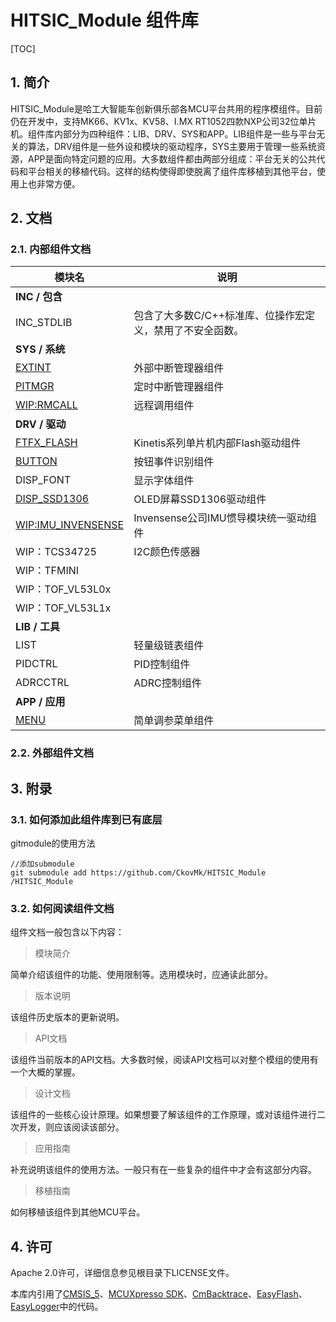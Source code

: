 # HITSIC_Module 组件库

[TOC]

## 1. 简介

HITSIC_Module是哈工大智能车创新俱乐部各MCU平台共用的程序模组件。目前仍在开发中，支持MK66、KV1x、KV58、I.MX RT1052四款NXP公司32位单片机。组件库内部分为四种组件：LIB、DRV、SYS和APP。LIB组件是一些与平台无关的算法，DRV组件是一些外设和模块的驱动程序，SYS主要用于管理一些系统资源，APP是面向特定问题的应用。大多数组件都由两部分组成：平台无关的公共代码和平台相关的移植代码。这样的结构使得即使脱离了组件库移植到其他平台，使用上也非常方便。



## 2. 文档



### 2.1. 内部组件文档

| 模块名                                          | 说明                                                      |
| ----------------------------------------------- | --------------------------------------------------------- |
| **INC / 包含**                                  |                                                           |
| INC_STDLIB                                      | 包含了大多数C/C++标准库、位操作宏定义，禁用了不安全函数。 |
| **SYS / 系统**                                  |                                                           |
| [EXTINT](doc/sys_extint.md)                     | 外部中断管理器组件                                        |
| [PITMGR](doc/sys_pitmgr.md)                     | 定时中断管理器组件                                        |
| [WIP:RMCALL](doc/sys_rmcall.md)                 | 远程调用组件                                              |
| **DRV / 驱动**                                  |                                                           |
| [FTFX_FLASH](doc/drv_ftfx_flash.md)             | Kinetis系列单片机内部Flash驱动组件                        |
| [BUTTON](doc/drv_button.md)                     | 按钮事件识别组件                                          |
| DISP_FONT                                       | 显示字体组件                                              |
| [DISP_SSD1306](doc/drv_disp_ssd1306.md)         | OLED屏幕SSD1306驱动组件                                   |
| [WIP:IMU_INVENSENSE](doc/drv_imu_invensense.md) | Invensense公司IMU惯导模块统一驱动组件                     |
| WIP：TCS34725                                   | I2C颜色传感器                                             |
| WIP：TFMINI                                     |                                                           |
| WIP：TOF_VL53L0x                                |                                                           |
| WIP：TOF_VL53L1x                                |                                                           |
| **LIB / 工具**                                  |                                                           |
| LIST                                            | 轻量级链表组件                                            |
| PIDCTRL                                         | PID控制组件                                               |
| ADRCCTRL                                        | ADRC控制组件                                              |
| **APP / 应用**                                  |                                                           |
| [MENU](doc/app_menu.md)                         | 简单调参菜单组件                                          |



### 2.2. 外部组件文档





## 3. 附录

### 3.1. 如何添加此组件库到已有底层

gitmodule的使用方法
```
//添加submodule
git submodule add https://github.com/CkovMk/HITSIC_Module /HITSIC_Module
```



### 3.2. 如何阅读组件文档

组件文档一般包含以下内容：

> 模块简介

简单介绍该组件的功能、使用限制等。选用模块时，应通读此部分。

> 版本说明

该组件历史版本的更新说明。

> API文档

该组件当前版本的API文档。大多数时候，阅读API文档可以对整个模组的使用有一个大概的掌握。

> 设计文档

该组件的一些核心设计原理。如果想要了解该组件的工作原理，或对该组件进行二次开发，则应该阅读该部分。

> 应用指南

补充说明该组件的使用方法。一般只有在一些复杂的组件中才会有这部分内容。

> 移植指南

如何移植该组件到其他MCU平台。





## 4. 许可

Apache 2.0许可，详细信息参见根目录下LICENSE文件。

本库内引用了[CMSIS_5](https://github.com/ARM-software/CMSIS_5)、[MCUXpresso SDK](https://mcuxpresso.nxp.com/en/welcome)、[CmBacktrace](https://github.com/armink/CmBacktrace)、[EasyFlash](https://github.com/armink/EasyFlash)、[EasyLogger](https://github.com/armink/EasyLogger)中的代码。





